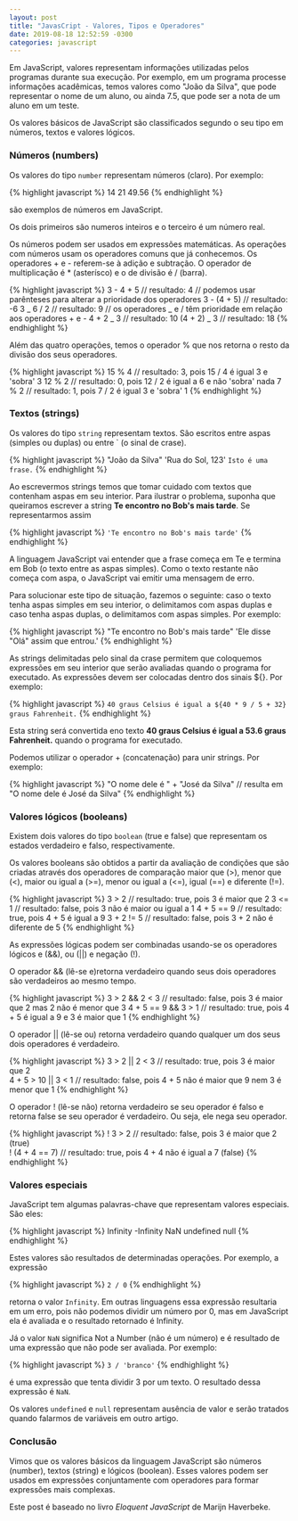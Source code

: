 ```yaml
---
layout: post
title: "JavasCript - Valores, Tipos e Operadores"
date: 2019-08-18 12:52:59 -0300
categories: javascript
---
```


Em JavaScript, valores representam informações utilizadas pelos programas durante sua execução. Por exemplo, em um programa processe informações acadêmicas, temos valores como "João da Silva", que pode representar o nome de um aluno, ou ainda 7.5, que pode ser a nota de um aluno em um teste.

Os valores básicos de JavaScript são classificados segundo o seu tipo em números, textos e valores lógicos.

### Números (numbers)

Os valores do tipo `number` representam números (claro). Por exemplo:

{% highlight javascript %}
14
21
49.56
{% endhighlight %}

são exemplos de números em JavaScript.

Os dois primeiros são numeros inteiros e o terceiro é um número real.

Os números podem ser usados em expressões matemáticas. As operações com números usam os operadores comuns que já conhecemos. Os operadores + e - referem-se à adição e subtração.
O operador de multiplicação é \* (asterísco) e o de divisão é / (barra).

{% highlight javascript %}
3 - 4 + 5 // resultado: 4
// podemos usar parênteses para alterar a prioridade dos operadores
3 - (4 + 5) // resultado: -6
3 _ 6 / 2 // resultado: 9
// os operadores _ e / têm prioridade em relação aos operadores + e -
4 + 2 _ 3 // resultado: 10
(4 + 2) _ 3 // resultado: 18
{% endhighlight %}

Além das quatro operações, temos o operador % que nos retorna o resto da divisão dos seus operadores.

{% highlight javascript %}
15 % 4 // resultado: 3, pois 15 / 4 é igual 3 e 'sobra' 3
12 % 2 // resultado: 0, pois 12 / 2 é igual a 6 e não 'sobra' nada
7 % 2 // resultado: 1, pois 7 / 2 é igual 3 e 'sobra' 1
{% endhighlight %}

### Textos (strings)

Os valores do tipo `string` representam textos. São escritos entre aspas (simples ou duplas) ou entre ` (o sinal de crase).

{% highlight javascript %}
"João da Silva"
'Rua do Sol, 123'
`Isto é uma frase.`
{% endhighlight %}

Ao escrevermos strings temos que tomar cuidado com textos que contenham aspas em seu interior. Para ilustrar o problema, suponha que queiramos escrever a string **Te encontro no Bob's mais tarde**. Se representarmos assim

{% highlight javascript %}
`'Te encontro no Bob's mais tarde'`
{% endhighlight %}

A linguagem JavaScript vai entender que a frase começa em Te e termina em Bob (o texto entre as aspas simples). Como o texto restante não começa com aspa, o JavaScript vai emitir uma mensagem de erro.

Para solucionar este tipo de situação, fazemos o seguinte: caso o texto tenha aspas simples em seu interior, o delimitamos com aspas duplas e caso tenha aspas duplas, o delimitamos com aspas simples. Por exemplo:

{% highlight javascript %}
"Te encontro no Bob's mais tarde"
'Ele disse "Olá" assim que entrou.'
{% endhighlight %}

As strings delimitadas pelo sinal da crase permitem que coloquemos expressões em seu interior que serão avaliadas quando o programa for executado. As expressões devem ser colocadas dentro dos sinais \${}. Por exemplo:

{% highlight javascript %}
`40 graus Celsius é igual a ${40 * 9 / 5 + 32} graus Fahrenheit.`
{% endhighlight %}

Esta string será convertida eno texto **40 graus Celsius é igual a 53.6 graus Fahrenheit.** quando o programa for executado.

Podemos utilizar o operador + (concatenação) para unir strings. Por exemplo:

{% highlight javascript %}
"O nome dele é " + "José da Silva" // resulta em "O nome dele é José da Silva"
{% endhighlight %}

### Valores lógicos (booleans)

Existem dois valores do tipo `boolean` (true e false) que representam os estados verdadeiro e falso, respectivamente.

Os valores booleans são obtidos a partir da avaliação de condições que são criadas através dos operadores de comparação maior que (>), menor que (<), maior ou igual a (>=), menor ou igual a (<=), igual (==) e diferente (!=).

{% highlight javascript %}
3 > 2 // resultado: true, pois 3 é maior que 2
3 <= 1 // resultado: false, pois 3 não é maior ou igual a 1
4 + 5 == 9 // resultado: true, pois 4 + 5 é igual a 9
3 + 2 != 5 // resultado: false, pois 3 + 2 não é diferente de 5
{% endhighlight %}

As expressões lógicas podem ser combinadas usando-se os operadores lógicos e (&&), ou (||) e negação (!).

O operador && (lê-se e)retorna verdadeiro quando seus dois operadores são verdadeiros ao mesmo tempo.

{% highlight javascript %}
3 > 2 && 2 < 3 // resultado: false, pois 3 é maior que 2 mas 2 não é menor que 3
4 + 5 == 9 && 3 > 1 // resultado: true, pois 4 + 5 é igual a 9 e 3 é maior que 1
{% endhighlight %}

O operador || (lê-se ou) retorna verdadeiro quando qualquer um dos seus dois operadores é verdadeiro.

{% highlight javascript %}
3 > 2 || 2 < 3 // resultado: true, pois 3 é maior que 2  
4 + 5 > 10 || 3 < 1 // resultado: false, pois 4 + 5 não é maior que 9 nem 3 é menor que 1
{% endhighlight %}

O operador ! (lê-se não) retorna verdadeiro se seu operador é falso e retorna false se seu operador é verdadeiro. Ou seja, ele nega seu operador.

{% highlight javascript %}
! 3 > 2 // resultado: false, pois 3 é maior que 2 (true)  
! (4 + 4 == 7) // resultado: true, pois 4 + 4 não é igual a 7 (false)
{% endhighlight %}

### Valores especiais

JavaScript tem algumas palavras-chave que representam valores especiais. São eles:

{% highlight javascript %}
Infinity
-Infinity
NaN
undefined
null
{% endhighlight %}

Estes valores são resultados de determinadas operações. Por exemplo, a expressão

{% highlight javascript %}
`2 / 0`
{% endhighlight %}

retorna o valor `Infinity`. Em outras linguagens essa expressão resultaria em um erro, pois não podemos dividir um número por 0, mas em JavaScript ela é avaliada e o resultado retornado é Infinity.

Já o valor `NaN` significa Not a Number (não é um número) e é resultado de uma expressão que não pode ser avaliada. Por exemplo:

{% highlight javascript %}
`3 / 'branco'`
{% endhighlight %}

é uma expressão que tenta dividir 3 por um texto. O resultado dessa expressão é `NaN`.

Os valores `undefined` e `null` representam ausência de valor e serão tratados quando falarmos de variáveis em outro artigo.

### Conclusão

Vimos que os valores básicos da linguagem JavaScript são números (number), textos (string) e lógicos (boolean). Esses valores podem ser usados em expressões conjuntamente com operadores para formar expressões mais complexas.

Este post é baseado no livro _Eloquent JavaScript_ de Marijn Haverbeke.
